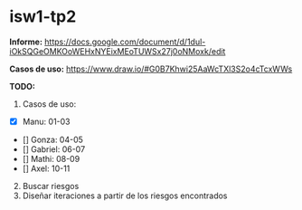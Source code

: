# isw1-tp2

**Informe:** https://docs.google.com/document/d/1dul-iOkSQGeOMKOoWEHxNYEixMEoTUWSx27j0oNMoxk/edit

**Casos de uso:** https://www.draw.io/#G0B7Khwi25AaWcTXl3S2o4cTcxWWs 

**TODO:**

1. Casos de uso:
 - [x] Manu: 01-03
 - [] Gonza: 04-05
 - [] Gabriel: 06-07
 - [] Mathi: 08-09
 - [] Axel: 10-11
2. Buscar riesgos
3. Diseñar iteraciones a partir de los riesgos encontrados

